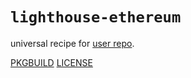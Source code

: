 # `lighthouse-ethereum`

universal recipe for [user repo](../themartiancompany/ur).

[PKGBUILD](PKGBUILD)
[LICENSE](COPYING)
